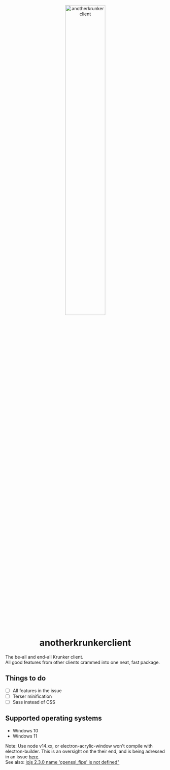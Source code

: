 <p align="center">
  <img src="https://github.com/asger-finding/anotherkrunkerclient/blob/6e52bf3789895c3ca4b76356fdf43828b9da304a/app/assets/akc.svg?raw=true" alt="anotherkrunkerclient" width="50%"/>
</p>

<h1 align="center">anotherkrunkerclient</h1>

The be-all and end-all Krunker client.  
All good features from other clients crammed into one neat, fast package.

## Things to do

- [ ] All features in the issue
- [ ] Terser minification
- [ ] Sass instead of CSS

## Supported operating systems

* Windows 10
* Windows 11

Note: Use node v14.xx, or electron-acrylic-window won't compile with electron-builder. This is an oversight on the their end, and is being adressed in an issue [here](https://github.com/Seo-Rii/electron-acrylic-window/issues/85).  
See also: [iojs 2.3.0 name 'openssl_fips' is not defined"](https://github.com/nodejs/node-gyp/issues/652)
